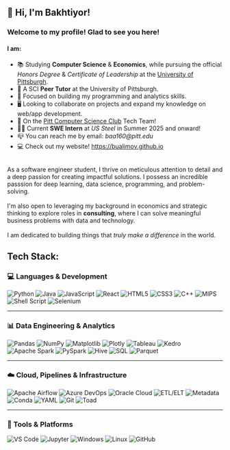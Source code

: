 ## 👋 Hi, I'm Bakhtiyor! <br>
### Welcome to my profile! Glad to see you here!
#### I am:
- 📚 Studying **Computer Science** & **Economics**, while pursuing the official _Honors Degree_ & _Certificate of Leadership_ at the [University of Pittsburgh](https://www.pitt.edu/).<br>
- 📖 A SCI **Peer Tutor** at the University of Pittsburgh.
- 💭 Focused on building my programming and analytics skills.<br>
- 🖥️ Looking to collaborate on projects and expand my knowledge on web/app development.<br>
- 🧱 On the [Pitt Computer Science Club](https://pittcsc.org/) Tech Team!
- 👨‍🎓 Current **SWE Intern** at _US Steel_ in Summer 2025 and onward!
- 📪 You can reach me by email: _baa160@pitt.edu_
- 💻 Check out my website! https://bualimov.github.io <br><br>

As a software engineer student, I thrive on meticulous attention to detail and a deep passion for creating impactful solutions. I possess an incredible passsion for deep learning, data science, programming, and problem-solving. <br> <br>
I'm also open to leveraging my background in economics and strategic thinking to explore roles in **consulting**, where I can solve meaningful business problems with data and technology. <br> <br>
I am dedicated to building things that _truly make a difference_ in the world. <br>


## Tech Stack:
### 💻 Languages & Development
![Python](https://img.shields.io/badge/Python-FFD43B?style=for-the-badge&logo=python&logoColor=black)
![Java](https://img.shields.io/badge/java-%23ED8B00.svg?style=for-the-badge&logo=openjdk&logoColor=white)
![JavaScript](https://img.shields.io/badge/JavaScript-323330?style=for-the-badge&logo=javascript&logoColor=F7DF1E)
![React](https://img.shields.io/badge/React-20232A?style=for-the-badge&logo=react&logoColor=61DAFB)
![HTML5](https://img.shields.io/badge/html5-%23E34F26.svg?style=for-the-badge&logo=html5&logoColor=white)
![CSS3](https://img.shields.io/badge/css3-%231572B6.svg?style=for-the-badge&logo=css3&logoColor=white)
![C++](https://img.shields.io/badge/c++-%2300599C.svg?style=for-the-badge&logo=c%2B%2B&logoColor=white)
![MIPS](https://img.shields.io/badge/MIPS_Assembly-blue?style=for-the-badge)
![Shell Script](https://img.shields.io/badge/Shell_Script-%23121011.svg?style=for-the-badge&logo=gnu-bash&logoColor=white)
![Selenium](https://img.shields.io/badge/Selenium-43B02A?style=for-the-badge&logo=selenium&logoColor=white)

---

### 📊 Data Engineering & Analytics
![Pandas](https://img.shields.io/badge/pandas-%23150458.svg?style=for-the-badge&logo=pandas&logoColor=white)
![NumPy](https://img.shields.io/badge/numpy-%23013243.svg?style=for-the-badge&logo=numpy&logoColor=white)
![Matplotlib](https://img.shields.io/badge/Matplotlib-3776AB?style=for-the-badge&logo=matplotlib&logoColor=white)
![Plotly](https://img.shields.io/badge/Plotly-239120?style=for-the-badge&logo=plotly&logoColor=white)
![Tableau](https://img.shields.io/badge/Tableau-E97627?style=for-the-badge&logo=tableau&logoColor=white)
![Kedro](https://img.shields.io/badge/Kedro-123456?style=for-the-badge&logoColor=white)
![Apache Spark](https://img.shields.io/badge/Apache%20Spark-E25A1C?style=for-the-badge&logo=apachespark&logoColor=white)
![PySpark](https://img.shields.io/badge/PySpark-222222?style=for-the-badge&logo=apachespark&logoColor=orange)
![Hive](https://img.shields.io/badge/Hive-FDEE21?style=for-the-badge&logo=apachehive&logoColor=black)
![SQL](https://img.shields.io/badge/SQL-F80000?style=for-the-badge&logo=oracle&logoColor=black)
![Parquet](https://img.shields.io/badge/Apache%20Parquet-0D597F?style=for-the-badge&logo=apache&logoColor=white)

---

### ☁️ Cloud, Pipelines & Infrastructure
![Apache Airflow](https://img.shields.io/badge/Apache%20Airflow-017CEE?style=for-the-badge&logo=apacheairflow&logoColor=white)
![Azure DevOps](https://img.shields.io/badge/Azure_DevOps-0078D7?style=for-the-badge&logo=azuredevops&logoColor=white)
![Oracle Cloud](https://img.shields.io/badge/Oracle_Cloud-F80000?style=for-the-badge&logo=oracle&logoColor=white)
![ETL/ELT](https://img.shields.io/badge/ETL%2FELT-6A1B9A?style=for-the-badge&logo=dataiku&logoColor=white)
![Metadata](https://img.shields.io/badge/Metadata_Management-607D8B?style=for-the-badge)
![Conda](https://img.shields.io/badge/conda-44A833?style=for-the-badge&logo=anaconda&logoColor=white)
![YAML](https://img.shields.io/badge/YAML-000000?style=for-the-badge&logo=yaml&logoColor=white)
![Git](https://img.shields.io/badge/Git-F05032?style=for-the-badge&logo=git&logoColor=white)
![Toad](https://img.shields.io/badge/Toad-00ACC1?style=for-the-badge)

---

### 🔧 Tools & Platforms
![VS Code](https://img.shields.io/badge/VS_Code-007ACC?style=for-the-badge&logo=visualstudiocode&logoColor=white)
![Jupyter](https://img.shields.io/badge/Jupyter-F37626?style=for-the-badge&logo=jupyter&logoColor=white)
![Windows](https://img.shields.io/badge/Windows-0078D6?style=for-the-badge&logo=windows&logoColor=white)
![Linux](https://img.shields.io/badge/Linux-FCC624?style=for-the-badge&logo=linux&logoColor=black)
![GitHub](https://img.shields.io/badge/GitHub-181717?style=for-the-badge&logo=github&logoColor=white)

